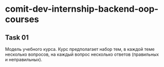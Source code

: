 # comit-dev-internship-backend-oop-courses

## Task 01

Модель учебного курса. Курс предполагает набор тем, в каждой теме несколько
вопросов, на каждый вопрос несколько ответов (правильных и неправильных).
